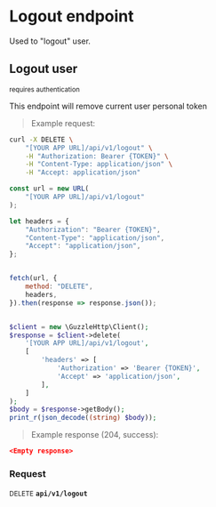# Logout endpoint

Used to "logout" user.

## Logout user

<small class="badge badge-darkred">requires authentication</small>

This endpoint will remove current user personal token

> Example request:

```bash
curl -X DELETE \
    "[YOUR APP URL]/api/v1/logout" \
    -H "Authorization: Bearer {TOKEN}" \
    -H "Content-Type: application/json" \
    -H "Accept: application/json"
```

```javascript
const url = new URL(
    "[YOUR APP URL]/api/v1/logout"
);

let headers = {
    "Authorization": "Bearer {TOKEN}",
    "Content-Type": "application/json",
    "Accept": "application/json",
};


fetch(url, {
    method: "DELETE",
    headers,
}).then(response => response.json());
```

```php

$client = new \GuzzleHttp\Client();
$response = $client->delete(
    '[YOUR APP URL]/api/v1/logout',
    [
        'headers' => [
            'Authorization' => 'Bearer {TOKEN}',
            'Accept' => 'application/json',
        ],
    ]
);
$body = $response->getBody();
print_r(json_decode((string) $body));
```


> Example response (204, success):

```json
<Empty response>
```
<div id="execution-results-DELETEapi-v1-logout" hidden>
    <blockquote>Received response<span id="execution-response-status-DELETEapi-v1-logout"></span>:</blockquote>
    <pre class="json"><code id="execution-response-content-DELETEapi-v1-logout"></code></pre>
</div>
<div id="execution-error-DELETEapi-v1-logout" hidden>
    <blockquote>Request failed with error:</blockquote>
    <pre><code id="execution-error-message-DELETEapi-v1-logout"></code></pre>
</div>
<form id="form-DELETEapi-v1-logout" data-method="DELETE" data-path="api/v1/logout" data-authed="1" data-hasfiles="0" data-headers='{"Authorization":"Bearer {TOKEN}","Content-Type":"application\/json","Accept":"application\/json"}' onsubmit="event.preventDefault(); executeTryOut('DELETEapi-v1-logout', this);">
<h3>
    Request&nbsp;&nbsp;&nbsp;
    </h3>
<p>
<small class="badge badge-red">DELETE</small>
 <b><code>api/v1/logout</code></b>
</p>
<p>
<label id="auth-DELETEapi-v1-logout" hidden>Authorization header: <b><code>Bearer </code></b><input type="text" name="Authorization" data-prefix="Bearer " data-endpoint="DELETEapi-v1-logout" data-component="header"></label>
</p>
</form>



